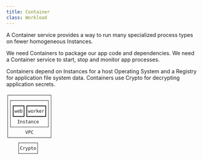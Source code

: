 ```yaml
---
title: Container
class: Workload
---
```


A Container service provides a way to run many specialized process types on fewer homogeneous Instances.

We need Containers to package our app code and dependencies. We need a Container service to start, stop and monitor app processes.

Containers depend on Instances for a host Operating System and a Registry for application file system data. Containers use Crypto for decrypting application secrets.

```ascii
┌───────────────┐
│┌─────────────┐│
││┏━━━┓┏━━━━━━┓││
││┃web┃┃worker┃││
││┗━━━┛┗━━━━━━┛││
││  Instance   ││
│└─────────────┘│
│      VPC      │
└───────────────┘
    ┌──────┐     
    │Crypto│     
    └──────┘     
```